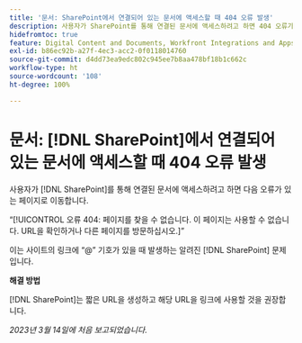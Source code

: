 ```yaml
---
title: '문서: SharePoint에서 연결되어 있는 문서에 액세스할 때 404 오류 발생'
description: 사용자가 SharePoint를 통해 연결된 문서에 액세스하려고 하면 404 오류가 있는 페이지로 이동합니다.
hidefromtoc: true
feature: Digital Content and Documents, Workfront Integrations and Apps
exl-id: b86ec92b-a27f-4ec3-acc2-0f0118014760
source-git-commit: d4dd73ea9edc802c945ee7b8aa478bf18b1c662c
workflow-type: ht
source-wordcount: '108'
ht-degree: 100%

---
```


# 문서: [!DNL SharePoint]에서 연결되어 있는 문서에 액세스할 때 404 오류 발생

<!--Requested article. This issue is on the WF and WFP TOCs.-->

사용자가 [!DNL SharePoint]를 통해 연결된 문서에 액세스하려고 하면 다음 오류가 있는 페이지로 이동합니다.

“[!UICONTROL 오류 404: 페이지를 찾을 수 없습니다. 이 페이지는 사용할 수 없습니다. URL을 확인하거나 다른 페이지를 방문하십시오.]”

이는 사이트의 링크에 “@” 기호가 있을 때 발생하는 알려진 [!DNL SharePoint] 문제입니다.

**해결 방법**

[!DNL SharePoint]는 짧은 URL을 생성하고 해당 URL을 링크에 사용할 것을 권장합니다.

_2023년 3월 14일에 처음 보고되었습니다._
